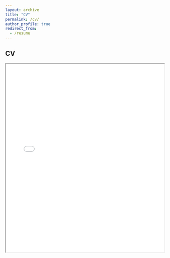```yaml
---
layout: archive
title: "CV"
permalink: /cv/
author_profile: true
redirect_from:
  - /resume
---
```


CV
------

<iframe src="/files/CV_Rose_Deperrois_10_2025.pdf" width="100%" height="600px">
    Ce navigateur ne supporte pas l'affichage des PDFs. Vous pouvez <a href="/files/CV_Rose_Deperrois_10_2025.pdf">le télécharger ici</a>.
</iframe>

